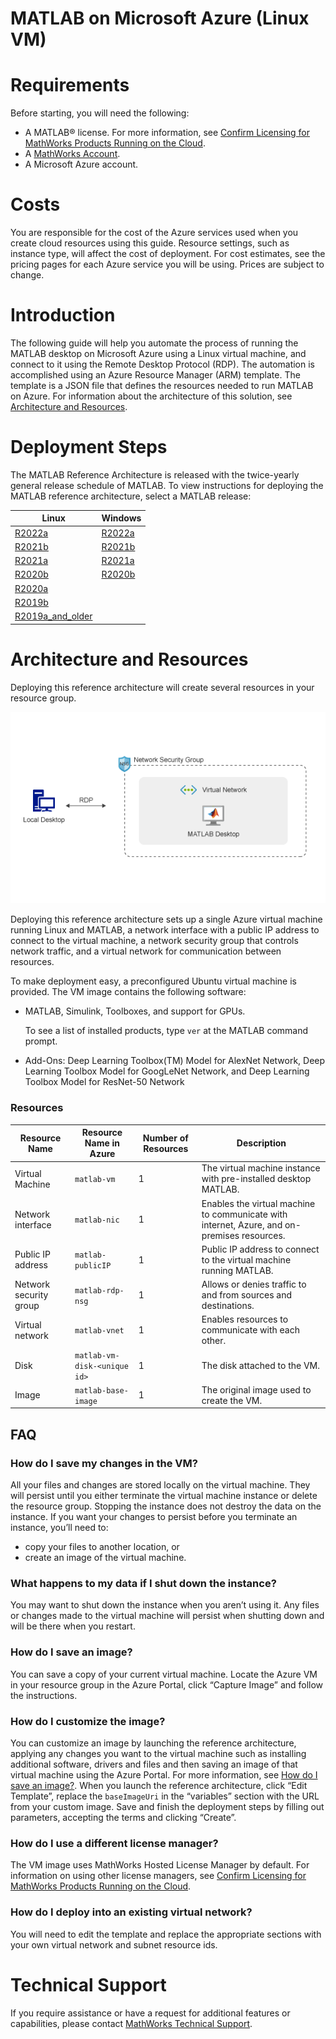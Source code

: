 # MATLAB on Microsoft Azure (Linux VM)

# Requirements
Before starting, you will need the following:

- A MATLAB® license. For more information, see [Confirm Licensing for MathWorks Products Running on the Cloud](https://mathworks.com/help/install/license/licensing-for-mathworks-products-running-on-the-cloud.html).
- A [MathWorks Account](https://www.mathworks.com/login?uri=%2Fmwaccount%2F).
- A Microsoft Azure account.

# Costs
You are responsible for the cost of the Azure services used when you create cloud resources using this guide. Resource settings, such as instance type, will affect the cost of deployment. For cost estimates, see the pricing pages for each Azure service you will be using. Prices are subject to change.

# Introduction
The following guide will help you automate the process of running the MATLAB desktop on Microsoft Azure using a Linux virtual machine, and connect to it using the Remote Desktop Protocol (RDP). The automation is accomplished using an Azure Resource Manager (ARM) template. The template is a JSON
file that defines the resources needed to run MATLAB on Azure. For information about the architecture of this solution, see [Architecture and Resources](#architecture-and-resources).

# Deployment Steps

The MATLAB Reference Architecture is released with the twice-yearly general release schedule of MATLAB.
To view instructions for deploying the MATLAB reference architecture, select a MATLAB release:

| Linux | Windows |
| ------- | ------- |
| [R2022a](releases/R2022a/README.md) | [R2022a](https://github.com/mathworks-ref-arch/matlab-on-azure-win/tree/master/releases/R2022a) |
| [R2021b](releases/R2021b/README.md) | [R2021b](https://github.com/mathworks-ref-arch/matlab-on-azure-win/tree/master/releases/R2021b) |
| [R2021a](releases/R2021a/README.md) | [R2021a](https://github.com/mathworks-ref-arch/matlab-on-azure-win/tree/master/releases/R2021a) |
| [R2020b](releases/R2020b/README.md) | [R2020b](https://github.com/mathworks-ref-arch/matlab-on-azure-win/tree/master/releases/R2020b) |
| [R2020a](releases/R2020a/README.md) |
| [R2019b](releases/R2019b/README.md) |
| [R2019a\_and\_older](releases/R2019a_and_older/README.md) |


# Architecture and Resources
Deploying this reference architecture will create several resources in your
resource group.

![MATLAB on AWS Reference Architecture](img/azure-matlab-diagram.png)

Deploying this reference architecture sets up a single Azure virtual machine running Linux and MATLAB, a network interface with a public IP address to connect to the virtual machine, a network security group that controls network traffic, and a virtual network for communication between resources.

To make deployment easy, a preconfigured Ubuntu virtual machine is provided. The VM image contains the following software:
* MATLAB, Simulink, Toolboxes, and support for GPUs.<p>To see a list of installed products, type `ver` at the MATLAB command prompt.</p>
* Add-Ons: Deep Learning Toolbox(TM) Model for AlexNet Network, Deep Learning Toolbox Model for GoogLeNet Network, and Deep Learning Toolbox Model for ResNet-50 Network

### Resources

| Resource Name                     | Resource Name in Azure         | Number of Resources | Description                                                                                |
|-----------------------------------|-------------------------       |---------------------|--------------------------------------------------------------------------------------------|
| Virtual Machine                   | `matlab-vm`                    | 1                   | The virtual machine instance with pre-installed desktop MATLAB.                            |
| Network interface                 | `matlab-nic`                   | 1                   | Enables the virtual machine to communicate with internet, Azure, and on-premises resources.|
| Public IP address                 | `matlab-publicIP`              | 1                   | Public IP address to connect to the virtual machine running MATLAB.                        |
| Network security group            | `matlab-rdp-nsg`               | 1                   | Allows or denies traffic to and from sources and destinations.                             |
| Virtual network                   | `matlab-vnet`                  | 1                   | Enables resources to communicate with each other.                                          |
| Disk                              | `matlab-vm-disk-<unique id>`   | 1                   | The disk attached to the VM.                                                               |
| Image                             | `matlab-base-image`            | 1                   | The original image used to create the VM.                                                  |

## FAQ


### How do I save my changes in the VM?
All your files and changes are stored locally on the virtual machine.  They will persist until you either terminate the virtual machine instance or delete the resource group.  Stopping the instance does not destroy the data on the instance.  If you want your changes to persist before you terminate an instance, you’ll need to:
* copy your files to another location, or
* create an image of the virtual machine.

### What happens to my data if I shut down the instance?
You may want to shut down the instance when you aren’t using it.  Any files or changes made to the virtual machine will persist when shutting down and will be there when you restart.

### How do I save an image?
You can save a copy of your current virtual machine.  Locate the Azure VM in your resource group in the Azure Portal, click “Capture Image” and follow the instructions.

### How do I customize the image?
You can customize an image by launching the reference architecture, applying any changes you want to the virtual machine such as installing additional software, drivers and files and then saving an image of that virtual machine using the Azure Portal. For more information, see [How do I save an image?](#how-do-i-save-an-image). When you launch the reference architecture, click “Edit Template”, replace the `baseImageUri` in the “variables” section with the URL from your custom image. Save and finish the deployment steps by filling out parameters, accepting the terms and clicking “Create”.

### How do I use a different license manager?
The VM image uses MathWorks Hosted License Manager by default.  For information on using other license managers, see [Confirm Licensing for MathWorks Products Running on the Cloud](https://mathworks.com/help/install/license/licensing-for-mathworks-products-running-on-the-cloud.html).

### How do I deploy into an existing virtual network?
You will need to edit the template and replace the appropriate sections with your own virtual network and subnet resource ids.

# Technical Support
If you require assistance or have a request for additional features or capabilities, please contact [MathWorks Technical Support](https://www.mathworks.com/support/contact_us.html).
